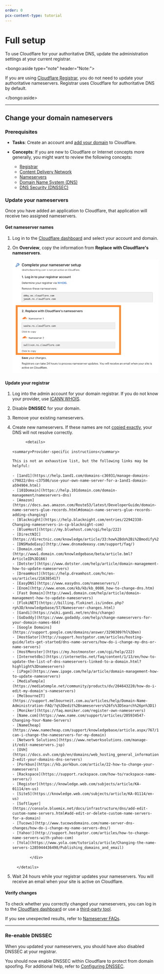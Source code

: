 ```yaml
---
order: 0
pcx-content-type: tutorial
---
```


# Full setup

To use Cloudflare for your authoritative DNS, update the administration settings at your current registrar.

<bongo:aside type="note" header="Note:">

If you are using [Cloudflare Registrar](https://developers.cloudflare.com/registrar), you do not need to update your authoritative nameservers. Registrar uses Cloudflare for authoritative DNS by default.

</bongo:aside>

---

## Change your domain nameservers

### Prerequisites

- **Tasks**: Create an account and [add your domain](https://support.cloudflare.com/hc/articles/201720164) to Cloudflare.
- **Concepts**: If you are new to Cloudflare or Internet concepts more generally, you might want to review the following concepts:

  - [Registrar](https://www.cloudflare.com/learning/dns/glossary/what-is-a-domain-name-registrar/)
  - [Content Delivery Network](https://www.cloudflare.com/learning/cdn/what-is-a-cdn/)
  - [Nameservers](https://www.cloudflare.com/learning/dns/dns-server-types)
  - [Domain Name System (DNS)](https://www.cloudflare.com/learning/dns/what-is-dns/)
  - [DNS Security (DNSSEC)](https://www.cloudflare.com/learning/dns/dns-security/)

### Update your nameservers

Once you have added an application to Cloudflare, that application will receive two assigned nameservers.

#### Get nameserver names

1. Log in to the [Cloudflare dashboard](https://dash.cloudflare.com) and select your account and domain.
1. On **Overview**, copy the information from **Replace with Cloudflare's nameservers**.

   ![get nameserver names from the Overview page of your domain](../static/nameserver-names.png)

#### Update your registrar

1.  Log into the admin account for your domain registrar. If you do not know your provider, use [ICANN WHOIS](https://whois.icann.org/).
1.  Disable **DNSSEC** for your domain.
1.  Remove your existing nameservers.
1.  Create new nameservers. If these names are not [copied exactly](#get-nameserver-names), your DNS will not resolve correctly.

              <details>

        <summary>Provider-specific instructions</summary>

    <div>

        This is not an exhaustive list, but the following links may be helpful:

        - [1and1](https://help.1and1.com/domains-c36931/manage-domains-c79822/dns-c37586/use-your-own-name-server-for-a-1and1-domain-a594904.html)
        - [101Domain](https://help.101domain.com/domain-management/nameservers-dns)
        - [Amazon](https://docs.aws.amazon.com/Route53/latest/DeveloperGuide/domain-name-servers-glue-records.html#domain-name-servers-glue-records-adding-changing)
        - [Blacknight](https://help.blacknight.com/entries/22942338-Changing-nameservers-in-cp-blacknight-com)
        - [BlueHost](https://my.bluehost.com/cgi/help/222)
        - [DirectNIC](https://directnic.com/knowledge/article/33:how%2Bdo%2Bi%2Bmodify%2Bname%2Bservers%2Bfor%2Bmy%2Bdomain%2Bname%253F)
        - [DNSMadeEasy](http://www.dnsmadeeasy.com/support/faq/)
        - [Domain.com](http://www1.domain.com/knowledgebase/beta/article.bml?ArticleID%3D166)
        - [Dotster](https://www.dotster.com/help/article/domain-management-how-to-update-nameservers)
        - [DreamHost](https://help.dreamhost.com/hc/en-us/articles/216385417)
        - [EasyDNS](https://www.easydns.com/nameservers/)
        - [Enom](http://www.enom.com/kb/kb/kb_0086_how-to-change-dns.htm)
        - [Fast Domain](http://www1.domain.com/help/article/domain-management-how-to-update-nameservers)
        - [FlokiNET](https://billing.flokinet.is/index.php?rp%3D/knowledgebase/57/Nameserver-changes.html)
        - [Gandi](https://wiki.gandi.net/en/dns/change)
        - [GoDaddy](https://www.godaddy.com/help/change-nameservers-for-your-domain-names-664)
        - [Google Domains](https://support.google.com/domains/answer/3290309?hl%3Den)
        - [HostGator](http://support.hostgator.com/articles/hosting-guide/lets-get-started/dns-name-servers/how-do-i-change-my-dns-or-name-servers)
        - [HostMonster](https://my.hostmonster.com/cgi/help/222)
        - [Internetdbs](https://internetbs.net/faq/content/1/13/en/how-to-update-the-list-of-dns-nameservers-linked-to-a-domain.html?highlight%3Dnameservers)
        - [iPage](https://www.ipage.com/help/article/domain-management-how-to-update-nameservers)
        - [MediaTemple](https://mediatemple.net/community/products/dv/204643220/how-do-i-edit-my-domain's-nameservers)
        - [MelbourneIT](https://support.melbourneit.com.au/articles/help/Domain-Name-Administration-FAQ/?q%3Dedit%2Bnameservers%26fs%3DSearch%26pn%3D1)
        - [Moniker](https://faq.moniker.com/register-own-nameservers)
        - [Name.com](https://www.name.com/support/articles/205934547-Changing-Your-Name-Servers)
        - [NameCheap](https://www.namecheap.com/support/knowledgebase/article.aspx/767/10/how-can-i-change-the-nameservers-for-my-domain)
        - [Network Solutions](https://www.networksolutions.com/manage-it/edit-nameservers.jsp)
        - [OVH](https://docs.ovh.com/gb/en/domains/web_hosting_general_information_about_dns_servers/#step-2-edit-your-domains-dns-servers)
        - [Porkbun](https://kb.porkbun.com/article/22-how-to-change-your-nameservers)
        - [Rackspace](https://support.rackspace.com/how-to/rackspace-name-servers/)
        - [Register](https://knowledge.web.com/subjects/article/KA-01114/en-us)
        - [Site5](https://knowledge.web.com/subjects/article/KA-01114/en-us)
        - [Softlayer](https://console.bluemix.net/docs/infrastructure/dns/add-edit-custom-name-servers.html#add-edit-or-delete-custom-name-servers-for-a-domain)
        - [Tucows](http://www.tucowsdomains.com/name-server-dns-changes/how-do-i-change-my-name-servers-dns/)
        - [Yahoo!](http://support.hostgator.com/articles/how-to-change-name-servers-with-yahoo-com)
        - [Yola](https://www.yola.com/tutorials/article/Changing-the-name-servers-1285944436498/Publishing_domains_and_email)

                </div>

          </details>

1.  Wait 24 hours while your registrar updates your nameservers. You will receive an email when your site is active on Cloudflare.

#### Verify changes

To check whether you correctly changed your nameservers, you can log in to the [Cloudflare dashboard](https://dash.cloudflare.com) or use a [third-party tool](https://www.whatsmydns.net/).

If you see unexpected results, refer to [Nameserver FAQs](/zone-setups/troubleshooting#nameservers).

---

### Re-enable DNSSEC

When you updated your nameservers, you should have also disabled DNSSEC at your registrar.

You should now enable DNSSEC within Cloudflare to protect from domain spoofing. For additional help, refer to [Configuring DNSSEC](https://support.cloudflare.com/hc/articles/360006660072).
